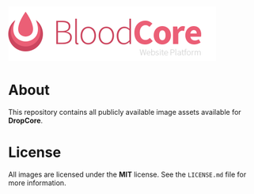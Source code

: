 ![DropCore GitHub Header](https://raw.githubusercontent.com/dropcore/image-assets/master/github-header.png)

# About
This repository contains all publicly available image assets available for __DropCore__.

# License
All images are licensed under the **MIT** license. See the `LICENSE.md` file for more information.
